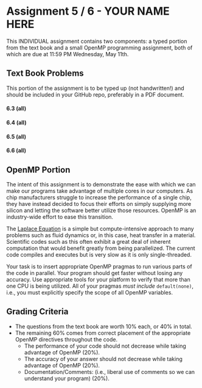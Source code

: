 # Assignment 5 / 6 - YOUR NAME HERE

This INDIVIDUAL assignment contains two components: a typed portion from the text book and a small OpenMP programming assignment, both of which are due at 11:59 PM Wednesday, May 11th.

## Text Book Problems

This portion of the assignment is to be typed up (not handwritten!) and should be included in your GitHub repo, preferably in a PDF document.

#### 6.3 (all)

#### 6.4 (all)

#### 6.5 (all)

#### 6.6 (all)

## OpenMP Portion

The intent of this assignment is to demonstrate the ease with which we can make our programs take advantage of multiple cores in our computers.
As chip manufacturers struggle to increase the performance of a single chip, they have instead decided to focus their efforts on simply supplying more silicon and letting the software better utilize those resources.
OpenMP is an industry-wide effort to ease this transition.

The [Laplace Equation](https://en.wikipedia.org/wiki/Laplace%27s_equation) is a simple but compute-intensive approach to many problems such as fluid dynamics or, in this case, heat transfer in a material.
Scientific codes such as this often exhibit a great deal of inherent computation that would benefit greatly from being parallelized.
The current code compiles and executes but is very slow as it is only single-threaded.

Your task is to insert appropriate OpenMP pragmas to run various parts of the code in parallel.
Your program should get faster without losing any accuracy.
Use appropriate tools for your platform to verify that more than one CPU is being utilized.
All of your pragmas *must include* `default(none)`, i.e., you must explicitly specify the scope of all OpenMP variables.

## Grading Criteria

* The questions from the text book are worth 10% each, or 40% in total.
* The remaining 60% comes from correct placement of the appropriate OpenMP directives throughout the code.
  - The performance of your code should not decrease while taking advantage of OpenMP (20%).
  - The accuracy of your answer should not decrease while taking advantage of OpenMP (20%).
  - Documentation/Comments: (i.e., liberal use of comments so we can understand your program) (20%).
